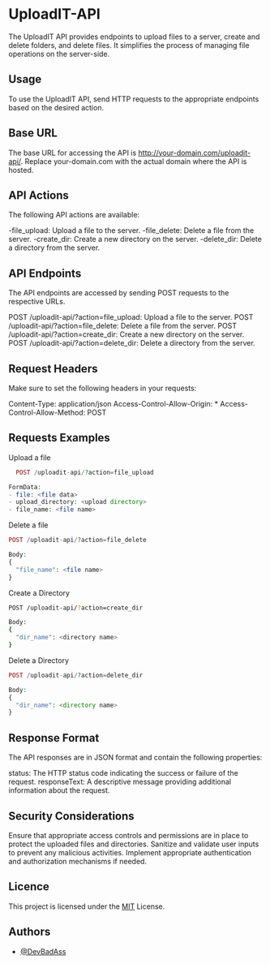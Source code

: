 # UploadIT-API
The UploadIT API provides endpoints to upload files to a server, create and delete folders, and delete files. It simplifies the process of managing file operations on the server-side.

## Usage
To use the UploadIT API, send HTTP requests to the appropriate endpoints based on the desired action.

## Base URL
The base URL for accessing the API is http://your-domain.com/uploadit-api/. Replace your-domain.com with the actual domain where the API is hosted.

## API Actions

The following API actions are available:

-file_upload: Upload a file to the server.
-file_delete: Delete a file from the server.
-create_dir: Create a new directory on the server.
-delete_dir: Delete a directory from the server.

## API Endpoints

The API endpoints are accessed by sending POST requests to the respective URLs.

POST /uploadit-api/?action=file_upload: Upload a file to the server.
POST /uploadit-api/?action=file_delete: Delete a file from the server.
POST /uploadit-api/?action=create_dir: Create a new directory on the server.
POST /uploadit-api/?action=delete_dir: Delete a directory from the server.

## Request Headers

Make sure to set the following headers in your requests:

Content-Type: application/json
Access-Control-Allow-Origin: *
Access-Control-Allow-Method: POST

## Requests Examples

Upload a file

```php
  POST /uploadit-api/?action=file_upload

FormData:
- file: <file data>
- upload_directory: <upload directory>
- file_name: <file name>

```

Delete a file

```php
POST /uploadit-api/?action=file_delete

Body:
{
  "file_name": <file name>
}
```

Create a Directory

```bash
POST /uploadit-api/?action=create_dir

Body:
{
  "dir_name": <directory name>
}

```

Delete a Directory

```php
POST /uploadit-api/?action=delete_dir

Body:
{
  "dir_name": <directory name>
}
```

## Response Format
The API responses are in JSON format and contain the following properties:

status: The HTTP status code indicating the success or failure of the request.
responseText: A descriptive message providing additional information about the request.

## Security Considerations
Ensure that appropriate access controls and permissions are in place to protect the uploaded files and directories.
Sanitize and validate user inputs to prevent any malicious activities.
Implement appropriate authentication and authorization mechanisms if needed.

## Licence
This project is licensed under the [MIT](https://choosealicense.com/licenses/mit/) License.

## Authors

- [@DevBadAss](https://www.github.com/DevBadAss)
